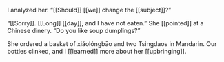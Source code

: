 I analyzed her. “[[Should]] [[we]] change the [[subject]]?”

“[[Sorry]]. [[Long]] [[day]], and I have not eaten.” She [[pointed]] at a Chinese dinery. “Do you like soup dumplings?”

She ordered a basket of xiǎolóngbāo and two Tsingdaos in Mandarin. Our bottles clinked, and I [[learned]] more about her [[upbringing]].